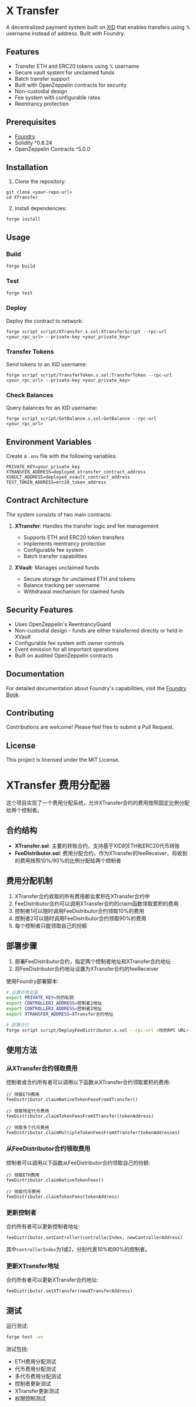 # X Transfer

A decentralized payment system built on [XID](https://github.com/XIDProtocol/XID) that enables transfers using 𝕏 username instead of address. Built with Foundry.

## Features

- Transfer ETH and ERC20 tokens using 𝕏 username
- Secure vault system for unclaimed funds
- Batch transfer support
- Built with OpenZeppelin contracts for security
- Non-custodial design
- Fee system with configurable rates
- Reentrancy protection

## Prerequisites

- [Foundry](https://book.getfoundry.sh/getting-started/installation)
- Solidity ^0.8.24
- OpenZeppelin Contracts ^5.0.0

## Installation

1. Clone the repository:
```shell
git clone <your-repo-url>
cd XTransfer
```

2. Install dependencies:
```shell
forge install
```

## Usage

### Build

```shell
forge build
```

### Test

```shell
forge test
```

### Deploy

Deploy the contract to network:

```shell
forge script script/XTransfer.s.sol:XTransferScript --rpc-url <your_rpc_url> --private-key <your_private_key>
```

### Transfer Tokens

Send tokens to an XID username:

```shell
forge script script/TransferToken.s.sol:TransferToken --rpc-url <your_rpc_url> --private-key <your_private_key>
```

### Check Balances

Query balances for an XID username:

```shell
forge script script/GetBalance.s.sol:GetBalance --rpc-url <your_rpc_url>
```

## Environment Variables

Create a `.env` file with the following variables:

```shell
PRIVATE_KEY=your_private_key
XTRANSFER_ADDRESS=deployed_xtransfer_contract_address
XVAULT_ADDRESS=deployed_xvault_contract_address
TEST_TOKEN_ADDRESS=erc20_token_address
```

## Contract Architecture

The system consists of two main contracts:

1. **XTransfer**: Handles the transfer logic and fee management
   - Supports ETH and ERC20 token transfers
   - Implements reentrancy protection
   - Configurable fee system
   - Batch transfer capabilities

2. **XVault**: Manages unclaimed funds
   - Secure storage for unclaimed ETH and tokens
   - Balance tracking per username
   - Withdrawal mechanism for claimed funds

## Security Features

- Uses OpenZeppelin's ReentrancyGuard
- Non-custodial design - funds are either transferred directly or held in XVault
- Configurable fee system with owner controls
- Event emission for all important operations
- Built on audited OpenZeppelin contracts

## Documentation

For detailed documentation about Foundry's capabilities, visit the [Foundry Book](https://book.getfoundry.sh/).

## Contributing

Contributions are welcome! Please feel free to submit a Pull Request.

## License

This project is licensed under the MIT License.

# XTransfer 费用分配器

这个项目实现了一个费用分配系统，允许XTransfer合约的费用按照固定比例分配给两个控制者。

## 合约结构

- **XTransfer.sol**: 主要的转账合约，支持基于XID的ETH和ERC20代币转账
- **FeeDistributor.sol**: 费用分配合约，作为XTransfer的feeReceiver，将收到的费用按照10%/90%的比例分配给两个控制者

## 费用分配机制

1. XTransfer合约收取的所有费用都会累积在XTransfer合约中
2. FeeDistributor合约可以调用XTransfer合约的claim函数领取累积的费用
3. 控制者1可以随时调用FeeDistributor合约领取10%的费用
4. 控制者2可以随时调用FeeDistributor合约领取90%的费用
5. 每个控制者只能领取自己的份额

## 部署步骤

1. 部署FeeDistributor合约，指定两个控制者地址和XTransfer合约地址
2. 将FeeDistributor合约地址设置为XTransfer合约的feeReceiver

使用Foundry部署脚本:

```bash
# 设置环境变量
export PRIVATE_KEY=你的私钥
export CONTROLLER1_ADDRESS=控制者1地址
export CONTROLLER2_ADDRESS=控制者2地址
export XTRANSFER_ADDRESS=XTransfer合约地址

# 部署合约
forge script script/DeployFeeDistributor.s.sol --rpc-url <你的RPC URL> --broadcast
```

## 使用方法

### 从XTransfer合约领取费用

控制者或合约所有者可以调用以下函数从XTransfer合约领取累积的费用:

```solidity
// 领取ETH费用
feeDistributor.claimNativeTokenFeesFromXTransfer()

// 领取特定代币费用
feeDistributor.claimTokenFeesFromXTransfer(tokenAddress)

// 领取多个代币费用
feeDistributor.claimMultipleTokenFeesFromXTransfer(tokenAddresses)
```

### 从FeeDistributor合约领取费用

控制者可以调用以下函数从FeeDistributor合约领取自己的份额:

```solidity
// 领取ETH费用
feeDistributor.claimNativeTokenFees()

// 领取代币费用
feeDistributor.claimTokenFees(tokenAddress)
```

### 更新控制者

合约所有者可以更新控制者地址:

```solidity
feeDistributor.setController(controllerIndex, newControllerAddress)
```

其中`controllerIndex`为1或2，分别代表10%和90%的控制者。

### 更新XTransfer地址

合约所有者可以更新XTransfer合约地址:

```solidity
feeDistributor.setXTransfer(newXTransferAddress)
```

## 测试

运行测试:

```bash
forge test -vv
```

测试包括:
- ETH费用分配测试
- 代币费用分配测试
- 多代币费用分配测试
- 控制者更新测试
- XTransfer更新测试
- 权限控制测试